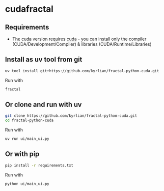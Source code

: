 # cudafractal

## Requirements

- The cuda version requires [cuda](https://developer.nvidia.com/cuda-downloads) - you can install only the compiler (CUDA/Development/Compiler) & libraries (CUDA/Runtime/Libraries)

## Install as uv tool from git

```sh
uv tool install git+https://github.com/kyrlian/fractal-python-cuda.git
```

Run with 

```sh
fractal
```

## Or clone and run with uv

```sh
git clone https://github.com/kyrlian/fractal-python-cuda.git
cd fractal-python-cuda
```
Run with 
```sh
uv run ui/main_ui.py
```

## Or with pip

```sh
pip install -r requirements.txt
```
Run with 
```sh
python ui/main_ui.py
```